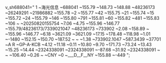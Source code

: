 v_sh688041="
1
~海光信息
~688041
~155.79
~148.73
~148.88
~48236173
~26249291
~21986882
~155.78
~2
~155.77
~42
~155.75
~21
~155.74
~15
~155.72
~24
~155.79
~146
~155.80
~791
~155.81
~60
~155.82
~481
~155.83
~106
~
~20250820155754
~7.06
~4.75
~155.96
~146.77
~155.79/48236173/7339021047
~48236173
~733902
~2.08
~158.89
~
~155.96
~146.77
~6.18
~3621.09
~3621.09
~17.15
~178.48
~118.98
~1.01
~-1480
~152.15
~150.70
~187.52
~
~
~1.38
~733902.1047
~587.3439
~37701
~A R
~GP-A-KCB
~4.12
~11.18
~0.11
~10.80
~9.70
~171.73
~73.24
~13.43
~15.25
~14.44
~2324338091
~2324338091
~-87.68
~31.92
~2324338091
~
~
~106.40
~0.26
~
~CNY
~0
~___D__F__NY
~155.88
~-449
";
